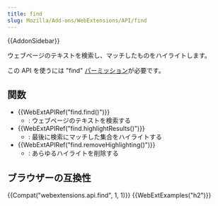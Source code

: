 ```yaml
---
title: find
slug: Mozilla/Add-ons/WebExtensions/API/find
---
```

{{AddonSidebar}}

ウェブページのテキストを検索し、マッチしたものをハイライトします。

この API を使うには "find" [パーミッション](/ja/docs/Mozilla/Add-ons/WebExtensions/manifest.json/permissions)が必要です。

## 関数

- {{WebExtAPIRef("find.find()")}}
  - : ウェブページのテキストを検索する
- {{WebExtAPIRef("find.highlightResults()")}}
  - : 最後に検索にマッチした集合をハイライトする
- {{WebExtAPIRef("find.removeHighlighting()")}}
  - : あらゆるハイライトを削除する

## ブラウザーの互換性

{{Compat("webextensions.api.find", 1, 1)}} {{WebExtExamples("h2")}}
